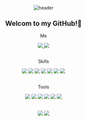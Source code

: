 <div align=center> 

![header](https://capsule-render.vercel.app/api?type=Waving&height=200&color=ffcce6&text=Hi!%20Im%20Seoyoung&fontAlign=40&fontColor=f95997&fontAlign=center)

 ## Welcom to my GitHub!👋

Me

<a href="mailto:w2105@e-mirim.hs.kr">
<img  src="https://img.shields.io/badge/Gmail-d14836?style=flat-square&logo=Gmail&logoColor=white&link=mailto:w2105@e-mirim.hs.kr"/>
<a href="https://www.instagram.com/s_0051y" target="_blank"><img src="https://img.shields.io/badge/s_0051y-E4405F?style=flat-square&logo=Instagram&logoColor=white"/></a>
</a></br></br>

 Skills

<img src="https://img.shields.io/badge/Javascript-F7DF1E?style=flat-square&logo=JavaScript&logoColor=FFFFFF"/>
<img src="https://img.shields.io/badge/HTML5-E34F26?style=flat-square&logo=HTML5&logoColor=ffffff"/>
<img src="https://img.shields.io/badge/CSS3-1572B6?style=flat-square&logo=CSS3&logoColor=ffffff"/>
<img src="https://img.shields.io/badge/C-A8B9CC?style=flat-square&logo=C&logoColor=ffffff"/> <img src="https://img.shields.io/badge/JAVA-007396?style=flat-square&logo=JAVA&logoColor=ffffff"/>
<img src="https://img.shields.io/badge/PHP-777BB4?style=flat-square&logo=PHP&logoColor=ffffff"/>
<img src="https://img.shields.io/badge/Android-3DDC84?style=flat-square&logo=Android&logoColor=ffffff"/></br></br>

Tools

<img src="https://img.shields.io/badge/Visual Studio Code-007ACC?style=flat-square&logo=Visual Studio Code&logoColor=ffffff"/>
<img src="https://img.shields.io/badge/Visual Studio-5C2D91?style=flat-square&logo=Visual Studio&logoColor=ffffff"/>
<img src="https://img.shields.io/badge/Eclipse-2C2255?style=flat-square&logo=Eclipse&logoColor=ffffff"/> <img src="https://img.shields.io/badge/Intellij-000000?style=flat-square&logo=IntelliJ IDEA&logoColor=ffffff"/>
<img src="https://img.shields.io/badge/Android Studio-3DDC84?style=flat-square&logo=Android Studio&logoColor=ffffff"/>
<img src="https://img.shields.io/badge/Sublime Text-FF9800?style=flat-square&logo=Sublime Text&logoColor=ffffff"/></br></br></br>

<div align="center">
<img src="https://github-readme-stats.vercel.app/api/top-langs/?username=ysy7&layout=compact">
<img src="https://github-readme-stats.vercel.app/api?username=ysy7&show_icons=true"><br>
</div>


<!--![Footer](https://capsule-render.vercel.app/api?type=waving&color=ffcce6&height=200&section=footer)
</div>

<!--
**ysy7/ysy7** is a ✨ _special_ ✨ repository because its `README.md` (this file) appears on your GitHub profile.


Here are some ideas to get you started:

- 🔭 I’m currently working on ...
- 🌱 I’m currently learning ...
- 👯 I’m looking to collaborate on ...
- 🤔 I’m looking for help with ...
- 💬 Ask me about ...
- 📫 How to reach me: ...
- 😄 Pronouns: ...
- ⚡ Fun fact: ...
-->
